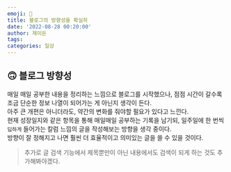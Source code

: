 ```yaml
---
emoji: 🧐
title: 블로그의 방향성을 확실히
date: '2022-08-28 00:20:00'
author: 제이든
tags:
categories: 일상
---
```


## 🙃 블로그 방향성

매일 매일 공부한 내용을 정리하는 느낌으로 블로그를 시작했으나, 점점 시간이 갈수록 조금 단순한 정보 나열이 되어가는 게 아닌지 생각이 든다.<br/>
아주 큰 개편은 아니더라도, 약간의 변화를 줘야할 필요가 있다고 느낀다.<br/>
현재 성장일지와 같은 항목을 통해 매일매일 공부하는 기록을 남기되, 일주일에 한 번씩 `딥하게` 들어가는 칼럼 느낌의 글을 작성해보는 방향을 생각 중이다.<br/>
방향이 잘 정해지고 나면 훨씬 더 효율적이고 의미있는 글을 쓸 수 있을 것이다.

> 추가로 글 검색 기능에서 제목뿐만이 아닌 내용에서도 검색이 되게 하는 것도 추가해봐야겠다.

```toc

```
